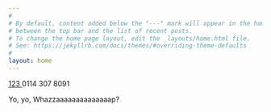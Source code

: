 ```yaml
---
#
# By default, content added below the "---" mark will appear in the home page
# between the top bar and the list of recent posts.
# To change the home page layout, edit the _layouts/home.html file.
# See: https://jekyllrb.com/docs/themes/#overriding-theme-defaults
#
layout: home
---
```


<p><script src="https://kit.fontawesome.com/da78d05458.js" crossorigin="anonymous"></script>
<a class="social-btn" href="tel:123456" target="_blank" rel="noopener noreferrer">
  <i class="fa fa-fw fa-phone"></i>123
</a>0114 307 8091</p>




<p>Yo, yo, Whazzaaaaaaaaaaaaaap?</p>

